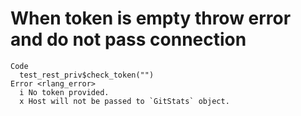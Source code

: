 # When token is empty throw error and do not pass connection

    Code
      test_rest_priv$check_token("")
    Error <rlang_error>
      i No token provided.
      x Host will not be passed to `GitStats` object.

